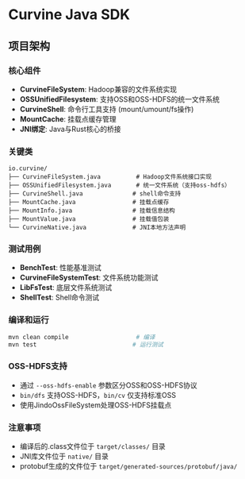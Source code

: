 # Curvine Java SDK

## 项目架构

### 核心组件
- **CurvineFileSystem**: Hadoop兼容的文件系统实现
- **OSSUnifiedFilesystem**: 支持OSS和OSS-HDFS的统一文件系统  
- **CurvineShell**: 命令行工具支持 (mount/umount/fs操作)
- **MountCache**: 挂载点缓存管理
- **JNI绑定**: Java与Rust核心的桥接

### 关键类
```
io.curvine/
├── CurvineFileSystem.java          # Hadoop文件系统接口实现
├── OSSUnifiedFilesystem.java       # 统一文件系统（支持oss-hdfs）
├── CurvineShell.java              # shell命令支持
├── MountCache.java                # 挂载点缓存
├── MountInfo.java                 # 挂载信息结构
├── MountValue.java                # 挂载值包装
└── CurvineNative.java             # JNI本地方法声明
```

### 测试用例
- **BenchTest**: 性能基准测试
- **CurvineFileSystemTest**: 文件系统功能测试
- **LibFsTest**: 底层文件系统测试  
- **ShellTest**: Shell命令测试

### 编译和运行
```bash
mvn clean compile                   # 编译
mvn test                           # 运行测试
```

### OSS-HDFS支持
- 通过 `--oss-hdfs-enable` 参数区分OSS和OSS-HDFS协议
- `bin/dfs` 支持OSS-HDFS，`bin/cv` 仅支持标准OSS
- 使用JindoOssFileSystem处理OSS-HDFS挂载点

### 注意事项
- 编译后的.class文件位于 `target/classes/` 目录
- JNI库文件位于 `native/` 目录
- protobuf生成的文件位于 `target/generated-sources/protobuf/java/`
